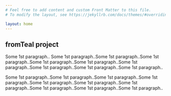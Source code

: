 ```yaml
---
# Feel free to add content and custom Front Matter to this file.
# To modify the layout, see https://jekyllrb.com/docs/themes/#overriding-theme-defaults

layout: home
---
```


## fromTeal project

Some 1st paragraph.. Some 1st paragraph..Some 1st paragraph..Some 1st paragraph..Some 1st paragraph..Some 1st paragraph..Some 1st paragraph..Some 1st paragraph..Some 1st paragraph..Some 1st paragraph..


Some 1st paragraph..Some 1st paragraph..Some 1st paragraph..Some 1st paragraph..Some 1st paragraph..Some 1st paragraph..Some 1st paragraph..Some 1st paragraph..Some 1st paragraph..Some 1st paragraph..

